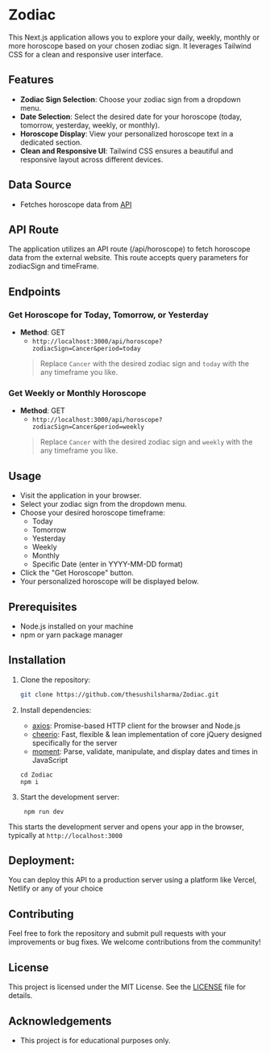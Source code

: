 # Zodiac
This Next.js application allows you to explore your daily, weekly, monthly or more horoscope based on your chosen zodiac sign. It leverages Tailwind CSS for a clean and responsive user interface.

## Features

- **Zodiac Sign Selection**: Choose your zodiac sign from a dropdown menu.
- **Date Selection**: Select the desired date for your horoscope (today, tomorrow, yesterday, weekly, or monthly).
- **Horoscope Display**: View your personalized horoscope text in a dedicated section.
- **Clean and Responsive UI**: Tailwind CSS ensures a beautiful and responsive layout across different devices.

## Data Source

- Fetches horoscope data from [API]()

## API Route
The application utilizes an API route (/api/horoscope) to fetch horoscope data from the external website. This route accepts query parameters for zodiacSign and timeFrame.

## Endpoints
### Get Horoscope for Today, Tomorrow, or Yesterday
- **Method**: GET
   - `http://localhost:3000/api/horoscope?zodiacSign=Cancer&period=today`
   > Replace `Cancer` with the desired zodiac sign and `today` with the any timeframe you like.

### Get Weekly or Monthly Horoscope
- **Method**: GET
   - `http://localhost:3000/api/horoscope?zodiacSign=Cancer&period=weekly`
   > Replace `Cancer` with the desired zodiac sign and `weekly` with the any timeframe you like.

## Usage

- Visit the application in your browser.
- Select your zodiac sign from the dropdown menu.
- Choose your desired horoscope timeframe:
    - Today
    - Tomorrow
    - Yesterday
    - Weekly
    - Monthly
    - Specific Date (enter in YYYY-MM-DD format) 
- Click the "Get Horoscope" button.
- Your personalized horoscope will be  displayed below.

## Prerequisites

- Node.js installed on your machine
- npm or yarn package manager

## Installation

1. Clone the repository:

   ```bash
   git clone https://github.com/thesushilsharma/Zodiac.git
   ```

2. Install dependencies:
    - [axios](https://axios-http.com/): Promise-based HTTP client for the browser and Node.js
    - [cheerio](https://cheerio.js.org/): Fast, flexible & lean implementation of core jQuery designed specifically for the server
    - [moment](https://momentjs.com/): Parse, validate, manipulate, and display dates and times in JavaScript
    
    ```
    cd Zodiac
    npm i
    ```

3. Start the development server:
   ```
    npm run dev
    ```
This starts the development server and opens your app in the browser, typically at `http://localhost:3000`

## Deployment:

You can deploy this API to a production server using a platform like Vercel, Netlify or any of your choice

## Contributing

Feel free to fork the repository and submit pull requests with your improvements or bug fixes. We welcome contributions from the community!

## License

This project is licensed under the MIT License.  See the [LICENSE](https://github.com/thesushilsharma/Zodiac/blob/main/LICENSE) file for details.

## Acknowledgements
- This project is for educational purposes only.